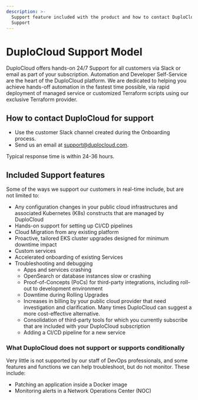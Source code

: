 ```yaml
---
description: >-
  Support feature included with the product and how to contact DuploCloud
  Support
---
```


# DuploCloud Support Model

DuploCloud offers hands-on 24/7 Support for all customers via Slack or email as part of your subscription. Automation and Developer Self-Service are the heart of the DuploCloud platform.  We are dedicated to helping you achieve hands-off automation in the fastest time possible, via rapid deployment of managed service or customized Terraform scripts using our exclusive Terraform provider.

## How to contact DuploCloud for support

* Use the customer Slack channel created during the Onboarding process.
* Send us an email at support@duplocloud.com.

Typical response time is within 24-36 hours.

## Included Support features

Some of the ways we support our customers in real-time include, but are not limited to:

* Any configuration changes in your public cloud infrastructures and associated Kubernetes (K8s) constructs that are managed by DuploCloud
* Hands-on support for setting up CI/CD pipelines
* Cloud Migration from any existing platform
* Proactive, tailored EKS cluster upgrades designed for minimum downtime impact
* Custom services
* Accelerated onboarding of existing Services
* Troubleshooting and debugging&#x20;
  * Apps and services crashing&#x20;
  * OpenSearch or database instances slow or crashing
  * Proof-of-Concepts (PoCs) for third-party integrations, including roll-out to development environment
  * Downtime during Rolling Upgrades
  * Increases in billing by your public cloud provider that need investigation and clarification. Many times DuploCloud can suggest a more cost-effective alternative.
  * Consolidation of third-party tools for which you currently subscribe that are included with your DuploCloud subscription
  * Adding a CI/CD pipeline for a new service

### What DuploCloud does not support or supports conditionally

Very little is not supported by our staff of DevOps professionals, and some features and functions we can help troubleshoot, but do not monitor. These include:

* Patching an application inside a Docker image
* Monitoring alerts in a Network Operations Center (NOC)&#x20;
